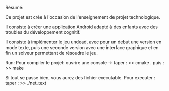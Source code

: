 Résumé:

Ce projet est crée à l'occasion de l'enseignement de projet technologique.

Il consiste à créer une application Android adapté à des enfants avec des troubles du développement cognitif.

Il consiste à implémenter le jeu undead, avec pour un debut une version en mode texte, puis une seconde version 
avec une interface graphique et en fin un solveur permettant de résoudre le jeu.


Run:
Pour compiler le projet: ouvrire une console -> 
	taper : >> cmake . 
	puis :  >> make
	
Si tout se passe bien, vous aurez des fichier executable.
Pour executer :
	taper : >> ./net_text
